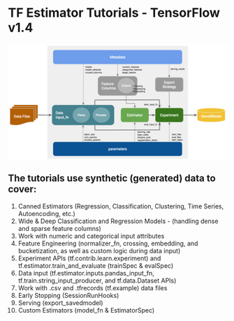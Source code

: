 # TF Estimator Tutorials - TensorFlow v1.4

<img src="images/exp-api2.png" width="1400" hight="400">

## The tutorials use synthetic (generated) data to cover:

01. Canned Estimators (Regression, Classification, Clustering, Time Series, Autoencoding, etc.)
02. Wide & Deep Classification and Regression Models - (handling dense and sparse feature columns)
03. Work with numeric and categorical input attributes
04. Feature Engineering (normalizer_fn, crossing, embedding, and bucketization, as well as custom logic during data input)
05. Experiment APIs (tf.contrib.learn.experiment) and tf.estimator.train_and_evaluate (trainSpec & evalSpec)
06. Data input (tf.estimator.inputs.pandas_input_fn, tf.train.string_input_producer, and tf.data.Dataset APIs)
07. Work with .csv and .tfrecords (tf.example) data files
08. Early Stopping (SessionRunHooks)
09. Serving (export_savedmodel)
10. Custom Estimators (model_fn & EstimatorSpec)

